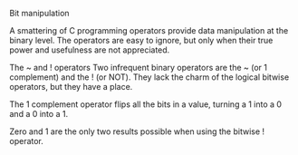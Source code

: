 Bit manipulation

A smattering of C programming operators provide data manipulation at the binary level. The operators are easy to ignore, but only when their true power and usefulness are not appreciated.

The ~ and ! operators
Two infrequent binary operators are the ~ (or 1 complement) and the ! (or NOT). They lack the charm of the logical bitwise operators, but they have a place.

The 1 complement operator flips all the bits in a value, turning a 1 into a 0 and a 0 into a 1. 

Zero and 1 are the only two results possible when using the bitwise ! operator.

